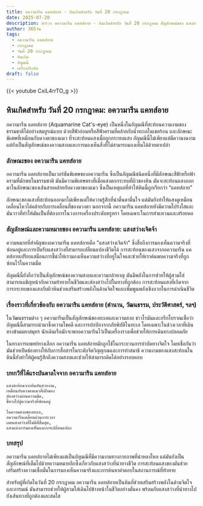 ```yaml
---
title: อความารีน แคทส์อาย - หินเกิดสำหรับ วันที่ 20 กรกฎาคม
date: 2025-07-20
description: สำรวจ อความารีน แคทส์อาย - หินเกิดสำหรับ วันที่ 20 กรกฎาคม สัญลักษณ์ของ แสงสว่างเจิดจ้า มาเรียนรู้ความหมายลึกซึ้งของหินพิเศษนี้
author: 365วัน
tags:
  - อความารีน แคทส์อาย
  - กรกฎาคม
  - วันที่ 20 กรกฎาคม
  - หินเกิด
  - อัญมณี
  - เครื่องประดับ
draft: false
---
```


{{< youtube CxiL4rrTO_g >}}

## หินเกิดสำหรับ วันที่ 20 กรกฎาคม: อความารีน แคทส์อาย

อความารีน แคทส์อาย (Aquamarine Cat's-eye) เป็นหนึ่งในอัญมณีที่สะท้อนความงามของธรรมชาติได้อย่างสมบูรณ์แบบ ด้วยสีฟ้าอ่อนหรือสีฟ้าครามที่คล้ายกับน้ำทะเลในเขตร้อน และลักษณะพิเศษที่เหมือนกับดวงตาของแมว ที่จะสะท้อนแสงเมื่อถูกกระทบแสง อัญมณีนี้ไม่เพียงแต่มีความงดงาม แต่ยังเป็นสัญลักษณ์ของความสงบและการมองเห็นสิ่งที่ไม่สามารถมองเห็นได้ด้วยตาเปล่า

### ลักษณะของ อความารีน แคทส์อาย

อความารีน แคทส์อายเป็นเวอร์ชันพิเศษของอความารีน ซึ่งเป็นอัญมณีชนิดหนึ่งที่มีลักษณะสีฟ้าหรือฟ้าครามที่มักพบในธรรมชาติ มันมีความพิเศษตรงที่เมื่อแสงตกกระทบที่ผิวของหิน มันจะสะท้อนแสงออกมาในลักษณะของเส้นสายคล้ายกับดวงตาของแมว ซึ่งเป็นเหตุผลที่ทำให้หินนี้ถูกเรียกว่า “แคทส์อาย”

ลักษณะของแสงที่สะท้อนออกมาไม่เพียงแต่ให้ความรู้สึกที่น่าตื่นตาตื่นใจ แต่มันยังทำให้แสงดูเหมือนเคลื่อนไหวได้คล้ายกับการเคลื่อนที่ของดวงตา นอกจากนี้ อความารีน แคทส์อายยังมีความโปร่งใสและมันวาวที่ทำให้มันเป็นที่ต้องการในวงการเครื่องประดับหรูหรา โดยเฉพาะในการทำแหวนและสร้อยคอ

### สัญลักษณ์และความหมายของ อความารีน แคทส์อาย: แสงสว่างเจิดจ้า

ความหมายที่สำคัญของอความารีน แคทส์อายคือ "แสงสว่างเจิดจ้า" ซึ่งสื่อถึงการมองเห็นความจริงที่ซ่อนอยู่และการเปิดรับแสงสว่างที่สามารถเปลี่ยนแปลงชีวิตได้ การสะท้อนของแสงจากอความารีน แคทส์อายเปรียบเสมือนการชี้นำให้เรามองเห็นความสว่างที่อยู่ในใจและช่วยให้เราค้นพบความจริงที่ถูกซ่อนไว้ในความมืด

อัญมณีนี้ยังถือว่าเป็นสัญลักษณ์ของความสงบและความกล้าหาญ มันมีพลังในการช่วยให้ผู้สวมใส่สามารถเผชิญหน้ากับความท้าทายในชีวิตและส่องสว่างไปในทางที่ถูกต้อง การสะท้อนแสงที่เกิดจากการกระทบของแสงกับผิวหินช่วยเสริมสร้างพลังในด้านจิตใจและเพิ่มพูนพลังเชิงบวกในการดำเนินชีวิต

### เรื่องราวที่เกี่ยวข้องกับ อความารีน แคทส์อาย (ตำนาน, วัฒนธรรม, ประวัติศาสตร์, ฯลฯ)

ในวัฒนธรรมต่าง ๆ อความารีนเป็นสัญลักษณ์ของทะเลและความสงบ ชาวโรมันและกรีกโบราณเชื่อว่าอัญมณีนี้สามารถนำมาซึ่งความโชคดี และการปกป้องจากภัยพิบัติในทะเล โดยเฉพาะในช่วงเวลาที่เดินทางข้ามมหาสมุทร นักเดินเรือมักจะพกอความารีนไว้เป็นเครื่องรางเพื่อช่วยให้การเดินทางปลอดภัย

ในทางการแพทย์ทางเลือก อความารีน แคทส์อายมักถูกใช้ในกระบวนการบำบัดทางจิตใจ โดยเชื่อกันว่ามันช่วยเปิดช่องทางให้กับการสื่อสารในระดับจิตวิญญาณและการทำสมาธิ ความงามของแสงสะท้อนในหินนี้ยังทำให้ผู้คนรู้สึกถึงความสงบและช่วยให้สามารถคิดได้อย่างรอบคอบ

### บทกวีที่ได้แรงบันดาลใจจาก อความารีน แคทส์อาย

```
แสงสะท้อนจากหินอันสวยงาม,
เหมือนกับดวงตาแมวที่เฝ้ามอง
ส่องสว่างผ่านความมืด,
ชี้ทางไปสู่ความจริงที่ซ่อนอยู่

ในความสงบของทะเล,
อความารีนเคลื่อนผ่านการเวลา
เผยแสงสว่างที่ไม่มีที่สิ้นสุด,
แสงแห่งการมองเห็นและการเปลี่ยนแปลง
```

### บทสรุป

อความารีน แคทส์อายไม่เพียงแต่เป็นอัญมณีที่มีความงามทางกายภาพที่น่าหลงใหล แต่มันยังเป็นสัญลักษณ์ที่เต็มไปด้วยความหมายลึกซึ้งเกี่ยวกับแสงสว่างที่นำทางชีวิต การสะท้อนแสงของมันช่วยเสริมสร้างความเชื่อมั่นในการมองเห็นความจริงและการค้นหาคำตอบในสถานการณ์ที่ท้าทาย

สำหรับผู้ที่เกิดในวันที่ 20 กรกฎาคม อความารีน แคทส์อายเป็นหินที่ช่วยเสริมสร้างพลังในด้านจิตใจและอารมณ์ มันสามารถช่วยให้ผู้สวมใส่เดินไปข้างหน้าในชีวิตอย่างมั่นคง พร้อมกับแสงสว่างที่นำทางไปยังเส้นทางที่ถูกต้องและสดใส